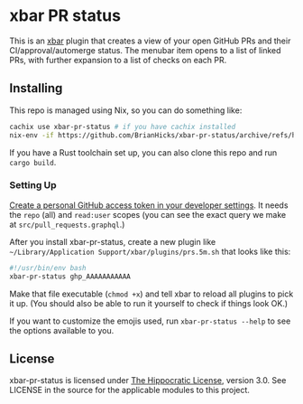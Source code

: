 # xbar PR status

This is an [xbar](https://xbarapp.com/) plugin that creates a view of your open GitHub PRs and their CI/approval/automerge status.
The menubar item opens to a list of linked PRs, with further expansion to a list of checks on each PR.

## Installing

This repo is managed using Nix, so you can do something like:

```sh
cachix use xbar-pr-status # if you have cachix installed
nix-env -if https://github.com/BrianHicks/xbar-pr-status/archive/refs/heads/main.tar.gz
```

If you have a Rust toolchain set up, you can also clone this repo and run `cargo build`.

### Setting Up

[Create a personal GitHub access token in your developer settings](https://github.com/settings/tokens).
It needs the `repo` (all) and `read:user` scopes (you can see the exact query we make at `src/pull_requests.graphql`.)

After you install xbar-pr-status, create a new plugin like `~/Library/Application Support/xbar/plugins/prs.5m.sh` that looks like this:

```bash
#!/usr/bin/env bash
xbar-pr-status ghp_AAAAAAAAAAA
```

Make that file executable (`chmod +x`) and tell xbar to reload all plugins to pick it up.
(You should also be able to run it yourself to check if things look OK.)

If you want to customize the emojis used, run `xbar-pr-status --help` to see the options available to you.

## License

xbar-pr-status is licensed under [The Hippocratic License](https://firstdonoharm.dev/), version 3.0. See LICENSE in the source for the applicable modules to this project.
